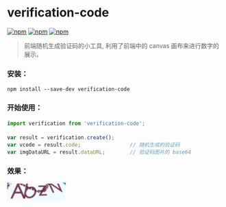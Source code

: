 # verification-code
[![npm](https://img.shields.io/npm/v/verification-code.svg?style=flat-square)](https://www.npmjs.com/package/nuts-scss)
[![npm](https://img.shields.io/npm/l/verification-code.svg?style=flat-square)](https://www.npmjs.com/package/nuts-scss)
[![npm](https://img.shields.io/npm/dt/verification-code.svg?style=flat-square)](https://www.npmjs.com/package/verification-code)
> 前端随机生成验证码的小工具, 利用了前端中的 canvas 画布来进行数字的展示。


### 安装：
```
npm install --save-dev verification-code
```

### 开始使用：
```javascript
import verification from 'verification-code';

var result = verification.create();
var vcode = result.code;				// 随机生成的验证码
var imgDataURL = result.dataURL;		// 验证码图片的 base64
```

### 效果：

![](code.png)